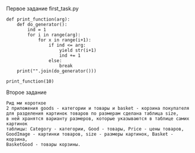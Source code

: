 Первое задание first_task.py

    def print_function(arg):
        def do_generator():
            ind = 1
            for i in range(arg):
                for x in range(i+1):
                    if ind <= arg:
                        yield str(i+1)
                        ind += 1
                    else:
                        break
        print("".join(do_generator()))

    print_function(10)

Второе задание

    Рид ми короткое
    2 приложения goods - категории и товары и basket - корзина покупателя
    для разделения картинок товаров по размерам сделана таблица size,
    в ней хранятся варианту размеров, которые указываются в таблице самих картинок
    таблицы: Category - категории, Good - товары, Price - цены товаров,
    GoodImage - картинки товаров, size - размеры картинок, Basket - корзина,
    BasketGood - товары корзины.
